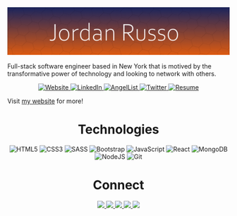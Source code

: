 <img src="images/githubReadMeBannerv2.png" alt="banner">
<p align="left">Full-stack software engineer based in New York that is motived by the transformative power of technology and looking to network with others.</h3>

<p align="center">
  <a href="#" target="_blank">
    <img src="https://img.shields.io/static/v1?label=&message=WEBSITE&color=e95e0d&style=plastic&logo=fontawesome&labelColor=333333&logo-color=white" alt="Website"/>
  </a>
  <a href="#" target="_blank">
    <img src="https://img.shields.io/static/v1?label=&message=LINKED-IN&color=61dafb&style=plastic&logo=linkedin&labelColor=333333&logo-color=white" alt="LinkedIn"/>
  </a>
  <a href="#" target="_blank">
      <img src="https://img.shields.io/static/v1?label=&message=ANGEL-LIST&color=e95e0d&style=plastic&logo=angellist&labelColor=333333&logo-color=white" alt="AngelList"/>
  </a>
  <a href="#" target="_blank">
    <img src="https://img.shields.io/static/v1?label=&message=TWITTER&color=61dafb&style=plastic&logo=twitter&labelColor=333333&logo-color=white" alt="Twitter"/>
  </a>
  <a href="#" target="_blank">
      <img src="https://img.shields.io/static/v1?label=&message=RESUME&color=e95e0d&style=plastic&logo=docusign&labelColor=333333&logo-color=white" alt="Resume"/>
  </a>
</p>

<p>Visit <a href="#">my website</a> for more!</p>


<p align="left">
</p>

<h1 align="center">Technologies</h1>
<p align="center">
  <picture>
    <img src="https://img.shields.io/static/v1?label=&message=HTML&color=285700&style=plastic&logo=html5&labelColor=333333&logo-color=white" alt="HTML5"/>
  </picture>
  <picture>
    <img src="https://img.shields.io/static/v1?label=&message=CSS&color=66cc00&style=plastic&logo=css3&labelColor=333333&logo-color=white" alt="CSS3"/>
  </picture>
  <picture>
    <img src="https://img.shields.io/static/v1?label=&message=SASS&color=285700&style=plastic&logo=sass&labelColor=333333&logo-color=white" alt="SASS"/>
  </picture>
  <picture>
    <img src="https://img.shields.io/static/v1?label=&message=BOOTSTRAP&color=66cc00&style=plastic&logo=bootstrap&labelColor=333333&logo-color=white" alt="Bootstrap"/>
  </picture>
  <picture>
    <img src="https://img.shields.io/static/v1?label=&message=JAVASCRIPT&color=285700&style=plastic&logo=javascript&labelColor=333333&logo-color=white" alt="JavaScript"/>
  </picture>
  <picture>
    <img src="https://img.shields.io/static/v1?label=&message=REACT&color=66cc00&style=plastic&logo=react&labelColor=333333&logo-color=white" alt="React"/>
  </picture>
  <picture>
    <img src="https://img.shields.io/static/v1?label=&message=MONGO-DB&color=285700&style=plastic&logo=mongodb&labelColor=333333&logo-color=white" alt="MongoDB"/>
  </picture>
  <picture>
    <img src="https://img.shields.io/static/v1?label=&message=NODE-JS&color=66cc00&style=plastic&logo=nodedotjs&labelColor=333333&logo-color=white" alt="NodeJS"/>
  </picture>
  <picture>
    <img src="https://img.shields.io/static/v1?label=&message=GIT&color=285700&style=plastic&logo=git&labelColor=333333&logo-color=white" alt="Git"/>
  </picture>
</p>

<h1 align="center">Connect</h1>
<p align="center">
  <a href="#" target="_blank">
    <img src="https://img.shields.io/static/v1?label=&message=WEBSITE&color=e95e0d&style=plastic&logo=fontawesome&labelColor=333333&logo-color=white"/>
  </a>
  <a href="#" target="_blank">
    <img src="https://img.shields.io/static/v1?label=&message=LINKED-IN&color=61dafb&style=plastic&logo=linkedin&labelColor=333333&logo-color=white"/>
  </a>
  <a href="#" target="_blank">
      <img src="https://img.shields.io/static/v1?label=&message=ANGEL-LIST&color=e95e0d&style=plastic&logo=angellist&labelColor=333333&logo-color=white"/>
  </a>
  <a href="#" target="_blank">
    <img src="https://img.shields.io/static/v1?label=&message=TWITTER&color=61dafb&style=plastic&logo=twitter&labelColor=333333&logo-color=white"/>
  </a>
  <a href="#" target="_blank">
      <img src="https://img.shields.io/static/v1?label=&message=RESUME&color=e95e0d&style=plastic&logo=docusign&labelColor=333333&logo-color=white"/>
  </a>
</p>
